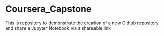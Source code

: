# Coursera_Capstone
This is repository to demonstrate the creation of a new Github repository and share a Jupyter Notebook via a shareable link
